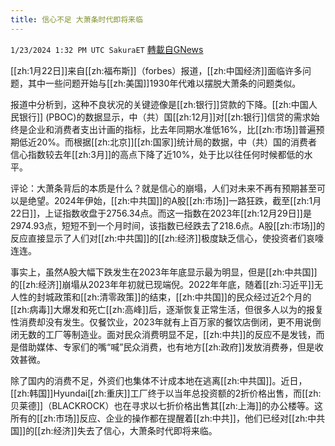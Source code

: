 ```yaml
---
title: 信心不足 大萧条时代即将来临
---
```

`1/23/2024 1:32 PM UTC SakuraET` [轉載自GNews](https://gnews.org/articles/2245841)

[[zh:1月22日]]来自[[zh:福布斯]]（forbes）报道，[[zh:中国经济]]面临许多问题，其中一些问题开始与[[zh:美国]]1930年代难以摆脱大萧条的问题类似。

报道中分析到，这种不良状况的关键迹像是[[zh:银行]]贷款的下降。[[zh:中国人民银行]] (PBOC)的数据显示，中（共）国[[zh:12月]]对[[zh:银行]]信贷的需求始终是企业和消费者支出计画的指标，比去年同期水准低16%，比[[zh:市场]]普遍预期低近20%。而根据[[zh:北京]][[zh:国家]]统计局的数据，中（共）国的消费者信心指数较去年[[zh:3月]]的高点下降了近10%，处于比以往任何时候都低的水平。

评论：大萧条背后的本质是什么？就是信心的崩塌，人们对未来不再有预期甚至可以是绝望。2024年伊始，[[zh:中共国]]的A股[[zh:市场]]一路狂跌，截至[[zh:1月22日]]，上证指数收盘于2756.34点。而这一指数在2023年[[zh:12月29日]]是2974.93点，短短不到一个月时间，该指数已经跌去了218.6点。A股[[zh:市场]]的反应直接显示了人们对[[zh:中共国]]的[[zh:经济]]极度缺乏信心，使投资者们哀嚎连连。

事实上，虽然A股大幅下跌发生在2023年年底显示最为明显，但是[[zh:中共国]]的[[zh:经济]]崩塌从2023年年初就已现端倪。2022年年底，随着[[zh:习近平]]无人性的封城政策和[[zh:清零政策]]的结束，[[zh:中共国]]的民众经过近2个月的[[zh:病毒]]大爆发和死亡[[zh:高峰]]后，逐渐恢复正常生活，但很多人以为的报复性消费却没有发生。仅餐饮业，2023年就有上百万家的餐饮店倒闭，更不用说倒闭无数的工厂等制造业。面对民众消费明显不足，[[zh:中共]]的反应不是发钱，而是借助媒体、专家们的嘴“喊”民众消费，也有地方[[zh:政府]]发放消费券，但是收效甚微。

除了国内的消费不足，外资们也集体不计成本地在逃离[[zh:中共国]]。近日，[[zh:韩国]]Hyundai[[zh:重庆]]工厂终于以当年总投资额的2折价格出售，而[[zh:贝莱德]]（BLACKROCK）也在寻求以七折价格出售其[[zh:上海]]的办公楼等。这所有的[[zh:市场]]反应、企业的操作都在提醒着[[zh:中共]]，他们已经对[[zh:中共国]]的[[zh:经济]]失去了信心，大萧条时代即将来临。
